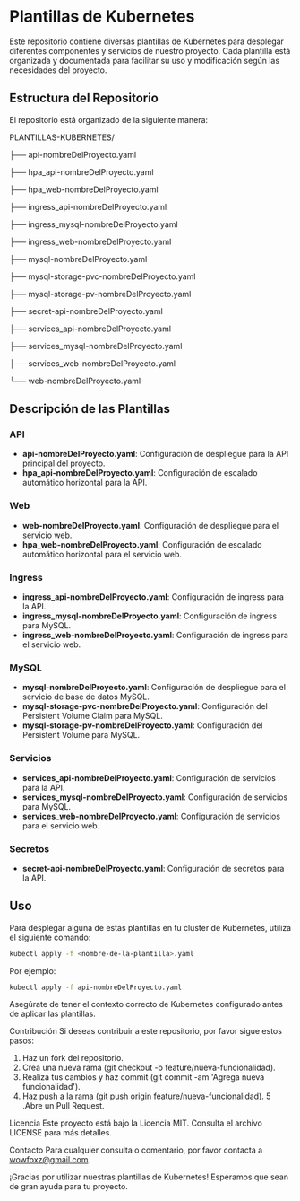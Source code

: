 # Plantillas de Kubernetes

Este repositorio contiene diversas plantillas de Kubernetes para desplegar diferentes componentes y servicios de nuestro proyecto. Cada plantilla está organizada y documentada para facilitar su uso y modificación según las necesidades del proyecto.

## Estructura del Repositorio

El repositorio está organizado de la siguiente manera:

PLANTILLAS-KUBERNETES/

├── api-nombreDelProyecto.yaml

├── hpa_api-nombreDelProyecto.yaml

├── hpa_web-nombreDelProyecto.yaml

├── ingress_api-nombreDelProyecto.yaml

├── ingress_mysql-nombreDelProyecto.yaml

├── ingress_web-nombreDelProyecto.yaml

├── mysql-nombreDelProyecto.yaml

├── mysql-storage-pvc-nombreDelProyecto.yaml

├── mysql-storage-pv-nombreDelProyecto.yaml

├── secret-api-nombreDelProyecto.yaml

├── services_api-nombreDelProyecto.yaml

├── services_mysql-nombreDelProyecto.yaml

├── services_web-nombreDelProyecto.yaml

└── web-nombreDelProyecto.yaml


## Descripción de las Plantillas

### API
- **api-nombreDelProyecto.yaml**: Configuración de despliegue para la API principal del proyecto.
- **hpa_api-nombreDelProyecto.yaml**: Configuración de escalado automático horizontal para la API.

### Web
- **web-nombreDelProyecto.yaml**: Configuración de despliegue para el servicio web.
- **hpa_web-nombreDelProyecto.yaml**: Configuración de escalado automático horizontal para el servicio web.

### Ingress
- **ingress_api-nombreDelProyecto.yaml**: Configuración de ingress para la API.
- **ingress_mysql-nombreDelProyecto.yaml**: Configuración de ingress para MySQL.
- **ingress_web-nombreDelProyecto.yaml**: Configuración de ingress para el servicio web.

### MySQL
- **mysql-nombreDelProyecto.yaml**: Configuración de despliegue para el servicio de base de datos MySQL.
- **mysql-storage-pvc-nombreDelProyecto.yaml**: Configuración del Persistent Volume Claim para MySQL.
- **mysql-storage-pv-nombreDelProyecto.yaml**: Configuración del Persistent Volume para MySQL.

### Servicios
- **services_api-nombreDelProyecto.yaml**: Configuración de servicios para la API.
- **services_mysql-nombreDelProyecto.yaml**: Configuración de servicios para MySQL.
- **services_web-nombreDelProyecto.yaml**: Configuración de servicios para el servicio web.

### Secretos
- **secret-api-nombreDelProyecto.yaml**: Configuración de secretos para la API.

## Uso

Para desplegar alguna de estas plantillas en tu cluster de Kubernetes, utiliza el siguiente comando:

```bash
kubectl apply -f <nombre-de-la-plantilla>.yaml
```

Por ejemplo:

```bash
kubectl apply -f api-nombreDelProyecto.yaml
```
Asegúrate de tener el contexto correcto de Kubernetes configurado antes de aplicar las plantillas.

Contribución
Si deseas contribuir a este repositorio, por favor sigue estos pasos:

1. Haz un fork del repositorio.
2. Crea una nueva rama (git checkout -b feature/nueva-funcionalidad).
3. Realiza tus cambios y haz commit (git commit -am 'Agrega nueva funcionalidad').
4. Haz push a la rama (git push origin feature/nueva-funcionalidad).
5 .Abre un Pull Request.

Licencia
Este proyecto está bajo la Licencia MIT. Consulta el archivo LICENSE para más detalles.

Contacto
Para cualquier consulta o comentario, por favor contacta a wowfoxz@gmail.com.

¡Gracias por utilizar nuestras plantillas de Kubernetes! Esperamos que sean de gran ayuda para tu proyecto.
